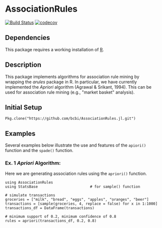 # AssociationRules
[![Build Status](https://travis-ci.org/bcbi/AssociationRules.jl.svg?branch=master)](https://travis-ci.org/bcbi/AssociationRules.jl)
[![codecov](https://codecov.io/gh/bcbi/AssociationRules.jl/branch/master/graph/badge.svg)](https://codecov.io/gh/bcbi/AssociationRules.jl)

## Dependencies
This package requires a working installation of [R]("http://r-project.org").


## Description
This package implements algorithms for association rule mining by wrapping the _arules_ package in R. In particular, we have currently implemented the _Apriori_ algorithm (Agrawal & Srikant, 1994). This can be used for association rule mining (e.g., "market basket" analysis).



## Initial Setup
```{Julia}
Pkg.clone("https://github.com/bcbi/AssociationRules.jl.git")
```

## Examples
Several examples below illustrate the use and features of the `apiori()` function and the `spade()` function.

### Ex. 1 _Apriori_ Algorithm:
Here we are generating association rules using the `apriori()` function.
```{Julia}
using AssociationRules
using StatsBase                        # for sample() function

# simulate transactions
groceries = ["milk", "bread", "eggs", "apples", "oranges", "beer"]
transactions = [sample(groceries, 4, replace = false) for x in 1:1000]
transactions_df = DataFrame(transactions)

# minimum support of 0.2, minimum confidence of 0.8
rules = apriori(transactions_df, 0.2, 0.8)
```
